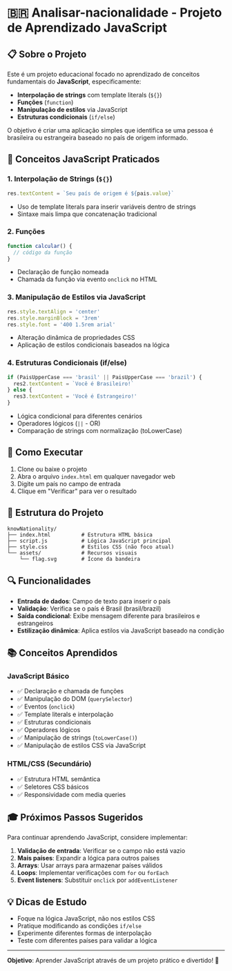 # 🇧🇷 Analisar-nacionalidade - Projeto de Aprendizado JavaScript

## 📋 Sobre o Projeto

Este é um projeto educacional focado no aprendizado de conceitos fundamentais do **JavaScript**, especificamente:

- **Interpolação de strings** com template literals (`${}`)
- **Funções** (`function`)
- **Manipulação de estilos** via JavaScript
- **Estruturas condicionais** (`if/else`)

O objetivo é criar uma aplicação simples que identifica se uma pessoa é brasileira ou estrangeira baseado no país de origem informado.

## 🎯 Conceitos JavaScript Praticados

### 1. **Interpolação de Strings (`${}`)**
```javascript
res.textContent = `Seu país de origem é ${pais.value}`
```
- Uso de template literals para inserir variáveis dentro de strings
- Sintaxe mais limpa que concatenação tradicional

### 2. **Funções**
```javascript
function calcular() {
  // código da função
}
```
- Declaração de função nomeada
- Chamada da função via evento `onclick` no HTML

### 3. **Manipulação de Estilos via JavaScript**
```javascript
res.style.textAlign = 'center'
res.style.marginBlock = '3rem'
res.style.font = '400 1.5rem arial'
```
- Alteração dinâmica de propriedades CSS
- Aplicação de estilos condicionais baseados na lógica

### 4. **Estruturas Condicionais (if/else)**
```javascript
if (PaisUpperCase === 'brasil' || PaisUpperCase === 'brazil') {
  res2.textContent = `Você é Brasileiro!`
} else {
  res3.textContent = 'Você é Estrangeiro!'
}
```
- Lógica condicional para diferentes cenários
- Operadores lógicos (`||` - OR)
- Comparação de strings com normalização (toLowerCase)

## 🚀 Como Executar

1. Clone ou baixe o projeto
2. Abra o arquivo `index.html` em qualquer navegador web
3. Digite um país no campo de entrada
4. Clique em "Verificar" para ver o resultado

## 📁 Estrutura do Projeto

```
knowNationality/
├── index.html          # Estrutura HTML básica
├── script.js           # Lógica JavaScript principal
├── style.css           # Estilos CSS (não foco atual)
└── assets/             # Recursos visuais
    └── flag.svg        # Ícone da bandeira
```

## 🔍 Funcionalidades

- **Entrada de dados**: Campo de texto para inserir o país
- **Validação**: Verifica se o país é Brasil (brasil/brazil)
- **Saída condicional**: Exibe mensagem diferente para brasileiros e estrangeiros
- **Estilização dinâmica**: Aplica estilos via JavaScript baseado na condição

## 📚 Conceitos Aprendidos

### JavaScript Básico
- ✅ Declaração e chamada de funções
- ✅ Manipulação do DOM (`querySelector`)
- ✅ Eventos (`onclick`)
- ✅ Template literals e interpolação
- ✅ Estruturas condicionais
- ✅ Operadores lógicos
- ✅ Manipulação de strings (`toLowerCase()`)
- ✅ Manipulação de estilos CSS via JavaScript

### HTML/CSS (Secundário)
- ✅ Estrutura HTML semântica
- ✅ Seletores CSS básicos
- ✅ Responsividade com media queries

## 🎓 Próximos Passos Sugeridos

Para continuar aprendendo JavaScript, considere implementar:

1. **Validação de entrada**: Verificar se o campo não está vazio
2. **Mais países**: Expandir a lógica para outros países
3. **Arrays**: Usar arrays para armazenar países válidos
4. **Loops**: Implementar verificações com `for` ou `forEach`
5. **Event listeners**: Substituir `onclick` por `addEventListener`

## 💡 Dicas de Estudo

- Foque na lógica JavaScript, não nos estilos CSS
- Pratique modificando as condições `if/else`
- Experimente diferentes formas de interpolação
- Teste com diferentes países para validar a lógica

---

**Objetivo**: Aprender JavaScript através de um projeto prático e divertido! 🚀
